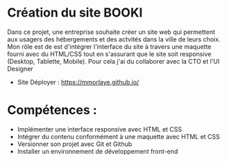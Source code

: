
# Création du site BOOKI

Dans ce projet, une entreprise souhaite créer un site web qui permettent aux usagers des hébergements et des actvités dans la ville de leurs choix. 
Mon rôle est de est d'intégrer l'interface du site à travers une maquette fourni avec du HTML/CSS tout en s'assurant que le site soit responsive (Desktop, Tablette, Mobile).
Pour cela j'ai du collaborer avec la CTO et l'UI Designer 
- Site Déployer : https://mmorlaye.github.io/


# Compétences : 

 - Implémenter une interface responsive avec HTML et CSS
 - Intégrer du contenu conformément à une maquette avec HTML et CSS
 - Versionner son projet avec Git et Github
 - Installer un environnement de développement front-end
